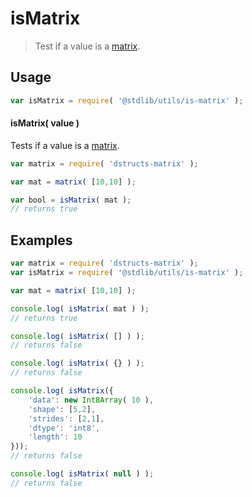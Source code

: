 isMatrix
===
> Test if a value is a [matrix][matrix].

<!-- <usage> -->
## Usage

``` javascript
var isMatrix = require( '@stdlib/utils/is-matrix' );
```

#### isMatrix( value )

Tests if a value is a [matrix][matrix].

``` javascript
var matrix = require( 'dstructs-matrix' );

var mat = matrix( [10,10] );

var bool = isMatrix( mat );
// returns true
```
<!-- </usage> -->

<!-- <examples> -->
## Examples

<!-- FIXME: dstructs-matrix require -->
``` javascript
var matrix = require( 'dstructs-matrix' );
var isMatrix = require( '@stdlib/utils/is-matrix' );

var mat = matrix( [10,10] );

console.log( isMatrix( mat ) );
// returns true

console.log( isMatrix( [] ) );
// returns false

console.log( isMatrix( {} ) );
// returns false

console.log( isMatrix({
	'data': new Int8Array( 10 ),
	'shape': [5,2],
	'strides': [2,1],
	'dtype': 'int8',
	'length': 10
}));
// returns false

console.log( isMatrix( null ) );
// returns false
```
<!-- </examples> -->

<!-- <links> -->
<!-- FIXME -->
[matrix]: https://github.com/dstructs/matrix
<!-- </links> -->
